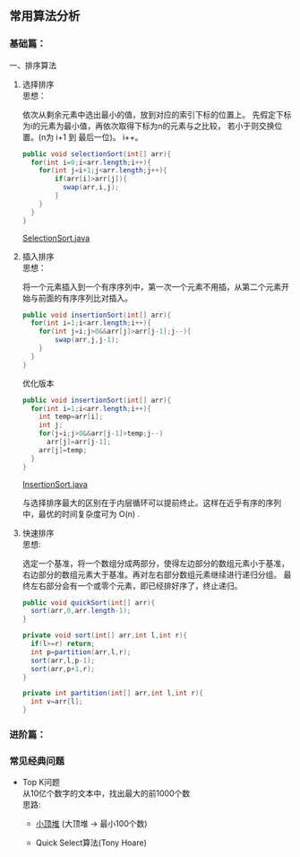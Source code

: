 ## 常用算法分析
### 基础篇：
一、排序算法<br/>
<ol>
<li>选择排序</li>
思想：
  
  依次从剩余元素中选出最小的值，放到对应的索引下标的位置上。
  先假定下标为i的元素为最小值，再依次取得下标为n的元素与之比较，
  若小于则交换位置。(n为 i+1 到 最后一位)。 i++。
  ```java
  public void selectionSort(int[] arr){
    for(int i=0;i<arr.length;i++){
      for(int j=i+1;j<arr.length;j++){
          if(arr[i]>arr[j]){
            swap(arr,i,j);
          }      
      }
    }
  }
  
  ```
  [SelectionSort.java](https://github.com/Egnaxela/java_journey_learning/blob/master/src/com/algorithm/sort/SelectionSort.java)
<li>插入排序</li>
思想：

  将一个元素插入到一个有序序列中，第一次一个元素不用插，从第二个元素开始与前面的有序序列比对插入。
  ```java
  public void insertionSort(int[] arr){
    for(int i=1;i<arr.length;i++){
      for(int j=i;j>0&&arr[j]>arr[j-1];j--){
          swap(arr,j,j-1);      
      }
    }
  }
  ```
  
  优化版本
  ```java
  public void insertionSort(int[] arr){
    for(int i=1;i<arr.length;i++){
      int temp=arr[i];
      int j;
      for(j=i;j>0&&arr[j-1]>temp;j--)
        arr[j]=arr[j-1];
      arr[j]=temp;
    }
  }
  
  ```
  [InsertionSort.java](https://github.com/Egnaxela/java_journey_learning/blob/master/src/com/algorithm/sort/InsertionSort.java)
  
  与选择排序最大的区别在于内层循环可以提前终止。这样在近乎有序的序列中，最优的时间复杂度可为 O(n) .
  
  <li>快速排序</li>
  思想:
  
  选定一个基准，将一个数组分成两部分，使得左边部分的数组元素小于基准，右边部分的数组元素大于基准。再对左右部分数组元素继续进行递归分组。
  最终左右部分会有一个或零个元素，即已经排好序了，终止递归。
  ```java
  public void quickSort(int[] arr){
    sort(arr,0,arr.length-1);
  }
  
  private void sort(int[] arr,int l,int r){
    if(l>=r) return;
    int p=partition(arr,l,r);
    sort(arr,l,p-1);
    sort(arr,p+1,r);
  }
  
  private int partition(int[] arr,int l,int r){
    int v=arr[l];
  } 
  ```
  
  
</ol>

### 进阶篇：


### 常见经典问题
<ul>
<li>Top K问题</li>
从10亿个数字的文本中，找出最大的前1000个数<br/>
思路:

<ul><li>
  
[小顶堆](http://b18d7b23.wiz03.com/share/s/2NznIz3wXkFc23YdT71GMR-R325xFI2vrAe42_axYs3kj9nX) (大顶堆 -> 最小100个数)</li>
<li>Quick Select算法(Tony Hoare)</li>
</ul>

</ul>
